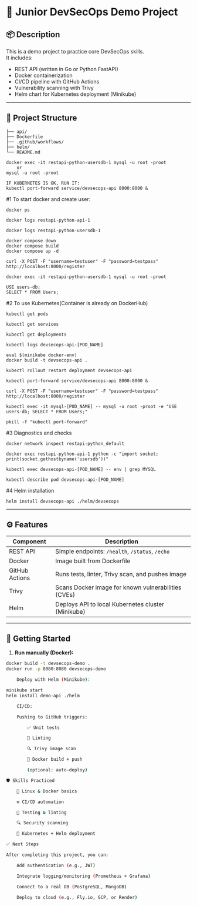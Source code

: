 # 🔐 Junior DevSecOps Demo Project

## 📦 Description

This is a demo project to practice core DevSecOps skills.  
It includes:

- REST API (written in Go or Python FastAPI)
- Docker containerization
- CI/CD pipeline with GitHub Actions
- Vulnerability scanning with Trivy
- Helm chart for Kubernetes deployment (Minikube)

---

## 📁 Project Structure

```
├── api/ 
├── Dockerfile 
├── .github/workflows/ 
├── helm/ 
└── README.md 
```

```
docker exec -it restapi-python-usersdb-1 mysql -u root -proot
    or
mysql -u root -proot

IF KUBERNETES IS OK, RUN IT:
kubectl port-forward service/devsecops-api 8000:8000 &
```

#1 To start docker and create user:
```
docker ps

docker logs restapi-python-api-1

docker logs restapi-python-usersdb-1

docker compose down
docker compose build
docker compose up -d

curl -X POST -F "username=testuser" -F "password=testpass" http://localhost:8000/register

docker exec -it restapi-python-usersdb-1 mysql -u root -proot

USE users-db;
SELECT * FROM Users;
```
#2 To use Kubernetes(Container is already on DockerHub)
```
kubectl get pods

kubectl get services

kubectl get deployments

kubectl logs devsecops-api-[POD_NAME]

eval $(minikube docker-env)
docker build -t devsecops-api .

kubectl rollout restart deployment devsecops-api

kubectl port-forward service/devsecops-api 8000:8000 &

curl -X POST -F "username=testuser" -F "password=testpass" http://localhost:8000/register

kubectl exec -it mysql-[POD_NAME] -- mysql -u root -proot -e "USE users-db; SELECT * FROM Users;"

pkill -f "kubectl port-forward"
```

#3 Diagnostics and checks
```
docker network inspect restapi-python_default

docker exec restapi-python-api-1 python -c "import socket; print(socket.gethostbyname('usersdb'))"

kubectl exec devsecops-api-[POD_NAME] -- env | grep MYSQL

kubectl describe pod devsecops-api-[POD_NAME]
```

#4 Helm installation
```
helm install devsecops-api ./helm/devsecops
```

---

## ⚙️ Features

| Component      | Description                                         |
|----------------|-----------------------------------------------------|
| REST API       | Simple endpoints: `/health`, `/status`, `/echo`     |
| Docker         | Image built from Dockerfile                         |
| GitHub Actions | Runs tests, linter, Trivy scan, and pushes image    |
| Trivy          | Scans Docker image for known vulnerabilities (CVEs) |
| Helm           | Deploys API to local Kubernetes cluster (Minikube)  |

---

## 🚀 Getting Started

1. **Run manually (Docker):**

```bash
docker build -t devsecops-demo .
docker run -p 8080:8080 devsecops-demo

    Deploy with Helm (Minikube):

minikube start
helm install demo-api ./helm

    CI/CD:

    Pushing to GitHub triggers:

        ✅ Unit tests

        🧼 Linting

        🔍 Trivy image scan

        🐳 Docker build + push

        (optional: auto-deploy)

🛡️ Skills Practiced

    🐧 Linux & Docker basics

    ⚙️ CI/CD automation

    🧪 Testing & linting

    🔍 Security scanning

    🚀 Kubernetes + Helm deployment

✅ Next Steps

After completing this project, you can:

    Add authentication (e.g., JWT)

    Integrate logging/monitoring (Prometheus + Grafana)

    Connect to a real DB (PostgreSQL, MongoDB)

    Deploy to cloud (e.g., Fly.io, GCP, or Render)
